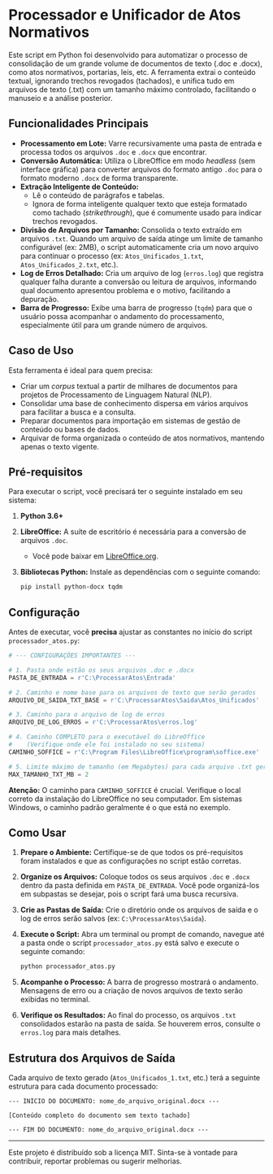 # Processador e Unificador de Atos Normativos

Este script em Python foi desenvolvido para automatizar o processo de consolidação de um grande volume de documentos de texto (.doc e .docx), como atos normativos, portarias, leis, etc. A ferramenta extrai o conteúdo textual, ignorando trechos revogados (tachados), e unifica tudo em arquivos de texto (.txt) com um tamanho máximo controlado, facilitando o manuseio e a análise posterior.

## Funcionalidades Principais

-   **Processamento em Lote:** Varre recursivamente uma pasta de entrada e processa todos os arquivos `.doc` e `.docx` que encontrar.
-   **Conversão Automática:** Utiliza o LibreOffice em modo *headless* (sem interface gráfica) para converter arquivos do formato antigo `.doc` para o formato moderno `.docx` de forma transparente.
-   **Extração Inteligente de Conteúdo:**
    -   Lê o conteúdo de parágrafos e tabelas.
    -   Ignora de forma inteligente qualquer texto que esteja formatado como tachado (*strikethrough*), que é comumente usado para indicar trechos revogados.
-   **Divisão de Arquivos por Tamanho:** Consolida o texto extraído em arquivos `.txt`. Quando um arquivo de saída atinge um limite de tamanho configurável (ex: 2MB), o script automaticamente cria um novo arquivo para continuar o processo (ex: `Atos_Unificados_1.txt`, `Atos_Unificados_2.txt`, etc.).
-   **Log de Erros Detalhado:** Cria um arquivo de log (`erros.log`) que registra qualquer falha durante a conversão ou leitura de arquivos, informando qual documento apresentou problema e o motivo, facilitando a depuração.
-   **Barra de Progresso:** Exibe uma barra de progresso (`tqdm`) para que o usuário possa acompanhar o andamento do processamento, especialmente útil para um grande número de arquivos.

## Caso de Uso

Esta ferramenta é ideal para quem precisa:

-   Criar um *corpus* textual a partir de milhares de documentos para projetos de Processamento de Linguagem Natural (NLP).
-   Consolidar uma base de conhecimento dispersa em vários arquivos para facilitar a busca e a consulta.
-   Preparar documentos para importação em sistemas de gestão de conteúdo ou bases de dados.
-   Arquivar de forma organizada o conteúdo de atos normativos, mantendo apenas o texto vigente.

## Pré-requisitos

Para executar o script, você precisará ter o seguinte instalado em seu sistema:

1.  **Python 3.6+**
2.  **LibreOffice:** A suíte de escritório é necessária para a conversão de arquivos `.doc`.
    -   Você pode baixar em [LibreOffice.org](https://www.libreoffice.org/download/download/).
3.  **Bibliotecas Python:** Instale as dependências com o seguinte comando:

    ```bash
    pip install python-docx tqdm
    ```

## Configuração

Antes de executar, você **precisa** ajustar as constantes no início do script `processador_atos.py`:

```python
# --- CONFIGURAÇÕES IMPORTANTES ---

# 1. Pasta onde estão os seus arquivos .doc e .docx
PASTA_DE_ENTRADA = r'C:\ProcessarAtos\Entrada'

# 2. Caminho e nome base para os arquivos de texto que serão gerados
ARQUIVO_DE_SAIDA_TXT_BASE = r'C:\ProcessarAtos\Saida\Atos_Unificados'

# 3. Caminho para o arquivo de log de erros
ARQUIVO_DE_LOG_ERROS = r'C:\ProcessarAtos\erros.log'

# 4. Caminho COMPLETO para o executável do LibreOffice
#    (Verifique onde ele foi instalado no seu sistema)
CAMINHO_SOFFICE = r'C:\Program Files\LibreOffice\program\soffice.exe'

# 5. Limite máximo de tamanho (em Megabytes) para cada arquivo .txt gerado
MAX_TAMANHO_TXT_MB = 2
````

**Atenção:** O caminho para `CAMINHO_SOFFICE` é crucial. Verifique o local correto da instalação do LibreOffice no seu computador. Em sistemas Windows, o caminho padrão geralmente é o que está no exemplo.

## Como Usar

1.  **Prepare o Ambiente:** Certifique-se de que todos os pré-requisitos foram instalados e que as configurações no script estão corretas.

2.  **Organize os Arquivos:** Coloque todos os seus arquivos `.doc` e `.docx` dentro da pasta definida em `PASTA_DE_ENTRADA`. Você pode organizá-los em subpastas se desejar, pois o script fará uma busca recursiva.

3.  **Crie as Pastas de Saída:** Crie o diretório onde os arquivos de saída e o log de erros serão salvos (ex: `C:\ProcessarAtos\Saida`).

4.  **Execute o Script:** Abra um terminal ou prompt de comando, navegue até a pasta onde o script `processador_atos.py` está salvo e execute o seguinte comando:

    ```bash
    python processador_atos.py
    ```

5.  **Acompanhe o Processo:** A barra de progresso mostrará o andamento. Mensagens de erro ou a criação de novos arquivos de texto serão exibidas no terminal.

6.  **Verifique os Resultados:** Ao final do processo, os arquivos `.txt` consolidados estarão na pasta de saída. Se houverem erros, consulte o `erros.log` para mais detalhes.

## Estrutura dos Arquivos de Saída

Cada arquivo de texto gerado (`Atos_Unificados_1.txt`, etc.) terá a seguinte estrutura para cada documento processado:

```text
--- INÍCIO DO DOCUMENTO: nome_do_arquivo_original.docx ---

[Conteúdo completo do documento sem texto tachado]

--- FIM DO DOCUMENTO: nome_do_arquivo_original.docx ---
```

-----

Este projeto é distribuído sob a licença MIT. Sinta-se à vontade para contribuir, reportar problemas ou sugerir melhorias.

```
```
